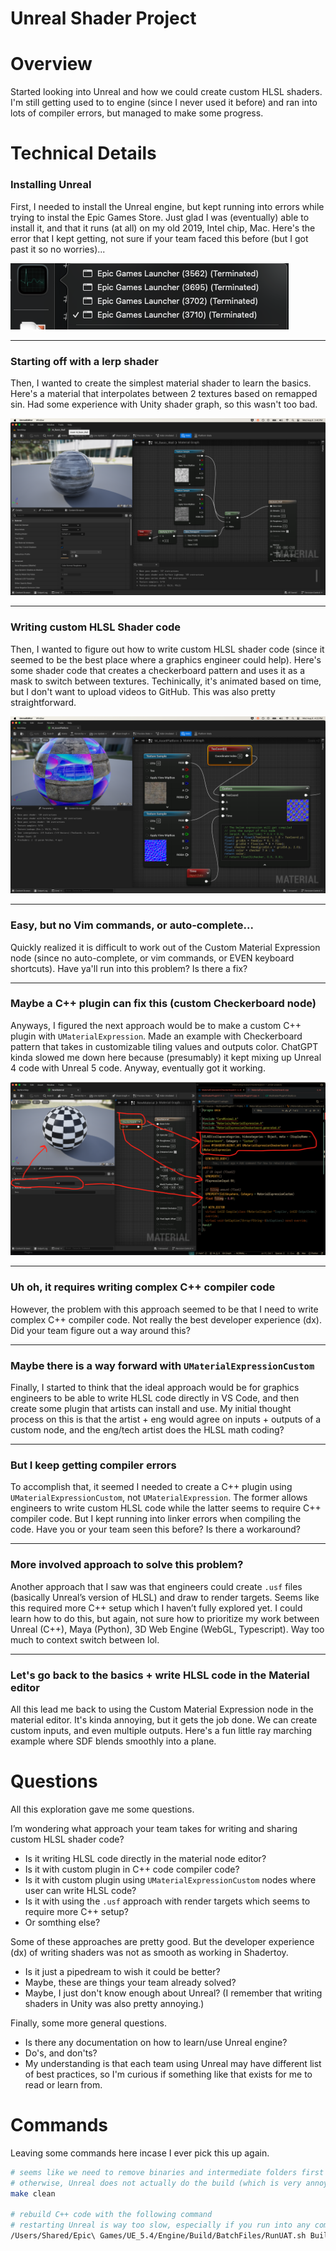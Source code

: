 # Unreal Shader Project

# Overview

Started looking into Unreal and how we could create custom HLSL shaders. I'm still getting used to to engine (since I never used it before) and ran into lots of compiler errors, but managed to make some progress.

# Technical Details

### Installing Unreal

First, I needed to install the Unreal engine, but kept running into errors while trying to instal the Epic Games Store. Just glad I was (eventually) able to install it, and that it runs (at all) on my old 2019, Intel chip, Mac. Here's the error that I kept getting, not sure if your team faced this before (but I got past it so no worries)...

![Epic Games Launcher Error](./MyShaderProject/Screenshots/01-epic-games-launcher-error.png)

---

### Starting off with a lerp shader

Then, I wanted to create the simplest material shader to learn the basics. Here's a material that interpolates between 2 textures based on remapped sin. Had some experience with Unity shader graph, so this wasn't too bad.

![Lerp Textures](./MyShaderProject/Screenshots/02-lerp-textures.png)

---

### Writing custom HLSL Shader code

Then, I wanted to figure out how to write custom HLSL shader code (since it seemed to be the best place where a graphics engineer could help). Here's some shader code that creates a checkerboard pattern and uses it as a mask to switch between textures. Techinically, it's animated based on time, but I don't want to upload videos to GitHub. This was also pretty straightforward.

![Custom Material Node](./MyShaderProject/Screenshots/03-custom-material-node.png)

---

### Easy, but no Vim commands, or auto-complete...

Quickly realized it is difficult to work out of the Custom Material Expression node (since no auto-complete, or vim commands, or EVEN keyboard shortcuts). Have ya'll run into this problem? Is there a fix?

---

### Maybe a C++ plugin can fix this (custom Checkerboard node)

Anyways, I figured the next approach would be to make a custom C++ plugin with `UMaterialExpression`. Made an example with Checkerboard pattern that takes in customizable tiling values and outputs color. ChatGPT kinda slowed me down here because (presumably) it kept mixing up Unreal 4 code with Unreal 5 code. Anyway, eventually got it working.

![Checkerboard Shader Plugin](./MyShaderProject/Screenshots/05-checkerboard-shader-plugin.png)

---

### Uh oh, it requires writing complex C++ compiler code

However, the problem with this approach seemed to be that I need to write complex C++ compiler code. Not really the best developer experience (dx). Did your team figure out a way around this?

---

### Maybe there is a way forward with `UMaterialExpressionCustom`

Finally, I started to think that the ideal approach would be for graphics engineers to be able to write HLSL code directly in VS Code, and then create some plugin that artists can install and use. My initial thought process on this is that the artist + eng would agree on inputs + outputs of a custom node, and the eng/tech artist does the HLSL math coding?

---

### But I keep getting compiler errors

To accomplish that, it seemed I needed to create a C++ plugin using `UMaterialExpressionCustom`, not `UMaterialExpression`. The former allows engineers to write custom HLSL code while the latter seems to require C++ compiler code. But I kept running into linker errors when compiling the code. Have you or your team seen this before? Is there a workaround?

---

### More involved approach to solve this problem?

Another approach that I saw was that engineers could create `.usf` files (basically Unreal’s version of HLSL) and draw to render targets. Seems like this required more C++ setup which I haven’t fully explored yet. I could learn how to do this, but again, not sure how to prioritize my work between Unreal (C++), Maya (Python), 3D Web Engine (WebGL, Typescript). Way too much to context switch between lol.

---

### Let's go back to the basics + write HLSL code in the Material editor

All this lead me back to using the Custom Material Expression node in the material editor. It's kinda annoying, but it gets the job done. We can create custom inputs, and even multiple outputs. Here's a fun little ray marching example where SDF blends smoothly into a plane.

# Questions

All this exploration gave me some questions.

I’m wondering what approach your team takes for writing and sharing custom HLSL shader code?

- Is it writing HLSL code directly in the material node editor?
- Is it with custom plugin in C++ code compiler code?
- Is it with custom plugin using `UMaterialExpressionCustom` nodes where user can write HLSL code?
- Is it with using the `.usf` approach with render targets which seems to require more C++ setup?
- Or somthing else?

Some of these approaches are pretty good. But the developer experience (dx) of writing shaders was not as smooth as working in Shadertoy.

- Is it just a pipedream to wish it could be better?
- Maybe, these are things your team already solved?
- Maybe, I just don't know enough about Unreal? (I remember that writing shaders in Unity was also pretty annoying.)

Finally, some more general questions.

- Is there any documentation on how to learn/use Unreal engine?
- Do's, and don'ts?
- My understanding is that each team using Unreal may have different list of best practices, so I'm curious if something like that exists for me to read or learn from.

# Commands

Leaving some commands here incase I ever pick this up again.

```bash
# seems like we need to remove binaries and intermediate folders first
# otherwise, Unreal does not actually do the build (which is very annoying)
make clean

# rebuild C++ code with the following command
# restarting Unreal is way too slow, especially if you run into any compiler errors
/Users/Shared/Epic\ Games/UE_5.4/Engine/Build/BatchFiles/RunUAT.sh BuildCookRun -project="/Users/<username>/Desktop/dev/unreal-projects/MyShaderProject/MyShaderProject.uproject"  -noP4 -platform=Mac -clientconfig=Development -serverconfig=Development -cook -allmaps -build
```
